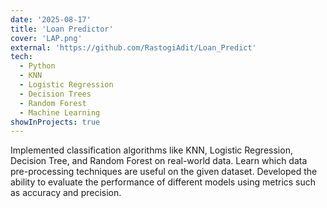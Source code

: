 ```yaml
---
date: '2025-08-17'
title: 'Loan Predictor'
cover: 'LAP.png'
external: 'https://github.com/RastogiAdit/Loan_Predict'
tech:
  - Python
  - KNN
  - Logistic Regression
  - Decision Trees
  - Random Forest
  - Machine Learning
showInProjects: true
---
```


 Implemented classification algorithms like KNN, Logistic Regression, Decision Tree, and Random Forest on real-world data.
 Learn which data pre-processing techniques are useful on the given dataset.
 Developed the ability to evaluate the performance of different models using metrics such as accuracy and precision.